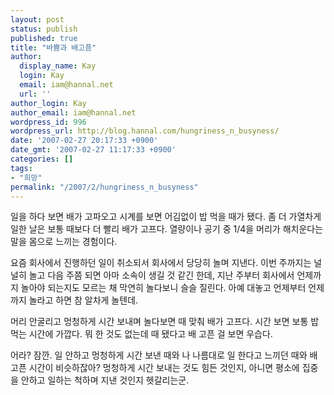 ```yaml
---
layout: post
status: publish
published: true
title: "바쁨과 배고픔"
author:
  display_name: Kay
  login: Kay
  email: iam@hannal.net
  url: ''
author_login: Kay
author_email: iam@hannal.net
wordpress_id: 996
wordpress_url: http://blog.hannal.com/hungriness_n_busyness/
date: '2007-02-27 20:17:33 +0900'
date_gmt: '2007-02-27 11:17:33 +0900'
categories: []
tags:
- "희망"
permalink: "/2007/2/hungriness_n_busyness"
---
```

<p>일을 하다 보면 배가 고파오고 시계를 보면 어김없이 밥 먹을 때가 됐다. 좀 더 가열차게 일한 날은 보통 때보다 더 빨리 배가 고프다. 열량이나 공기 중 1/4을 머리가 해치운다는 말을 몸으로 느끼는 경험이다.</p>
<p>요즘 회사에서 진행하던 일이 취소되서 회사에서 당당히 놀며 지낸다. 이번 주까지는 널널히 놀고 다음 주쯤 되면 아마 소속이 생길 것 같긴 한데, 지난 주부터 회사에서 언제까지 놀아야 되는지도 모르는 채 막연히 놀다보니 슬슬 질린다. 아예 대놓고 언제부터 언제까지 놀라고 하면 참 알차게 놀텐데.</p>
<p>머리 안굴리고 멍청하게 시간 보내며 놀다보면 때 맞춰 배가 고프다. 시간 보면 보통 밥 먹는 시간에 가깝다. 뭐 한 것도 없는데 때 됐다고 배 고픈 걸 보면 우습다.</p>
<p>어라? 잠깐. 일 안하고 멍청하게 시간 보낸 때와 나 나름대로 일 한다고 느끼던 때와 배고픈 시간이 비슷하잖아? 멍청하게 시간 보내는 것도 힘든 것인지, 아니면 평소에 집중을 안하고 일하는 척하며 지낸 것인지 헷갈리는군.</p>
